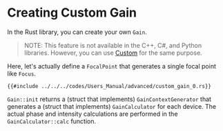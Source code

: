 # Creating Custom Gain

In the Rust library, you can create your own `Gain`.

> NOTE: This feature is not available in the C++, C#, and Python libraries.
> However, you can use [Custom](../gain/custom.md) for the same purpose.

Here, let's actually define a `FocalPoint` that generates a single focal point like `Focus`.

```rust,edition2024
{{#include ../../../codes/Users_Manual/advanced/custom_gain_0.rs}}
```

`Gain::init` returns a (struct that implements) `GainContextGenerator` that generates a (struct that implements) `GainCalculator` for each device.
The actual phase and intensity calculations are performed in the `GainCalculator::calc` function.

